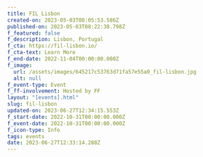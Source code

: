 ```yaml
---
title: FIL Lisbon
created-on: 2023-05-03T08:05:53.586Z
published-on: 2023-05-03T08:22:38.798Z
f_featured: false
f_description: Lisbon, Portugal
f_cta: https://fil-lisbon.io/
f_cta-text: Learn More
f_end-date: 2022-11-04T00:00:00.000Z
f_image:
  url: /assets/images/645217c53763d71fa57e55a0_fil-lisbon.jpg
  alt: null
f_event-type: Event
f_ff-involvement: Hosted by FF
layout: "[events].html"
slug: fil-lisbon
updated-on: 2023-06-27T12:34:15.553Z
f_start-date: 2022-10-31T00:00:00.000Z
f_event-date: 2022-10-31T00:00:00.000Z
f_icon-type: Info
tags: events
date: 2023-06-27T12:33:14.288Z
---
```

